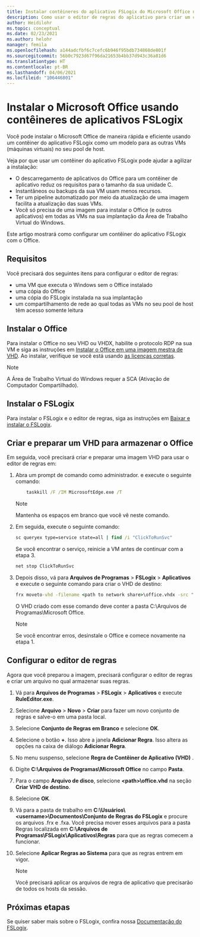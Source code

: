 ```yaml
---
title: Instalar contêineres do aplicativo FSLogix do Microsoft Office na Área de Trabalho Virtual do Windows – Azure
description: Como usar o editor de regras do aplicativo para criar um contêiner do aplicativo FSLogix com o Office na Área de Trabalho Virtual do Windows.
author: Heidilohr
ms.topic: conceptual
ms.date: 02/23/2021
ms.author: helohr
manager: femila
ms.openlocfilehash: a144adcfbf6c7cefc6b946f95bdb734868de801f
ms.sourcegitcommit: 56b0c7923d67f96da21653b4bb37d943c36a81d6
ms.translationtype: HT
ms.contentlocale: pt-BR
ms.lasthandoff: 04/06/2021
ms.locfileid: "106446801"
---
```

# <a name="install-microsoft-office-using-fslogix-application-containers"></a>Instalar o Microsoft Office usando contêineres de aplicativos FSLogix

Você pode instalar o Microsoft Office de maneira rápida e eficiente usando um contêiner do aplicativo FSLogix como um modelo para as outras VMs (máquinas virtuais) no seu pool de host.

Veja por que usar um contêiner do aplicativo FSLogix pode ajudar a agilizar a instalação:

- O descarregamento de aplicativos do Office para um contêiner de aplicativo reduz os requisitos para o tamanho da sua unidade C.
- Instantâneos ou backups da sua VM usam menos recursos.
- Ter um pipeline automatizado por meio da atualização de uma imagem facilita a atualização das suas VMs.
- Você só precisa de uma imagem para instalar o Office (e outros aplicativos) em todas as VMs na sua implantação da Área de Trabalho Virtual do Windows.

Este artigo mostrará como configurar um contêiner do aplicativo FSLogix com o Office.

## <a name="requirements"></a>Requisitos

Você precisará dos seguintes itens para configurar o editor de regras:

- uma VM que executa o Windows sem o Office instalado
- uma cópia do Office
- uma cópia do FSLogix instalada na sua implantação
- um compartilhamento de rede ao qual todas as VMs no seu pool de host têm acesso somente leitura

## <a name="install-office"></a>Instalar o Office

Para instalar o Office no seu VHD ou VHDX, habilite o protocolo RDP na sua VM e siga as instruções em [Instalar o Office em uma imagem mestra de VHD](install-office-on-wvd-master-image.md). Ao instalar, verifique se você está usando [as licenças corretas](overview.md#requirements).

>[!NOTE]
>A Área de Trabalho Virtual do Windows requer a SCA (Ativação de Computador Compartilhado).

## <a name="install-fslogix"></a>Instalar o FSLogix

Para instalar o FSLogix e o editor de regras, siga as instruções em [Baixar e instalar o FSLogix](/fslogix/install-ht).

## <a name="create-and-prepare-a-vhd-to-store-office"></a>Criar e preparar um VHD para armazenar o Office

Em seguida, você precisará criar e preparar uma imagem VHD para usar o editor de regras em:

1. Abra um prompt de comando como administrador. e execute o seguinte comando:

    ```cmd
        taskkill /F /IM MicrosoftEdge.exe /T
    ```

    >[!NOTE]
    > Mantenha os espaços em branco que você vê neste comando.

2. Em seguida, execute o seguinte comando:

    ```cmd
    sc queryex type=service state=all | find /i "ClickToRunSvc"
    ```
    
   Se você encontrar o serviço, reinicie a VM antes de continuar com a etapa 3.

    ```cmd
    net stop ClickToRunSvc
    ```

3. Depois disso, vá para **Arquivos de Programas** > **FSLogix** > **Aplicativos** e execute o seguinte comando para criar o VHD de destino:

    ```cmd
    frx moveto-vhd -filename <path to network share>\office.vhdx -src "C:\Program Files\Microsoft Office" -size-mbs 5000 
    ```

    O VHD criado com esse comando deve conter a pasta C:\\Arquivos de Programas\\Microsoft Office.

    >[!NOTE]
    >Se você encontrar erros, desinstale o Office e comece novamente na etapa 1.

## <a name="configure-the-rule-editor"></a>Configurar o editor de regras

Agora que você preparou a imagem, precisará configurar o editor de regras e criar um arquivo no qual armazenar suas regras.

1. Vá para **Arquivos de Programas** > **FSLogix** > **Aplicativos** e execute **RuleEditor.exe**.

2. Selecione **Arquivo** > **Novo** > **Criar** para fazer um novo conjunto de regras e salve-o em uma pasta local.

3. Selecione **Conjunto de Regras em Branco** e selecione **OK**.

4. Selecione o botão **+**. Isso abre a janela **Adicionar Regra**. Isso altera as opções na caixa de diálogo **Adicionar Regra**.

5. No menu suspenso, selecione **Regra de Contêiner de Aplicativo (VHD)** .

6. Digite **C:\\Arquivos de Programas\\Microsoft Office** no campo **Pasta**.

7. Para o campo **Arquivo de disco**, selecione **\<path\>\\office.vhd** na seção **Criar VHD de destino**.

8. Selecione **OK**.

9. Vá para a pasta de trabalho em **C:\\Usuários\\\<username\>\\Documentos\\Conjunto de Regras do FSLogix** e procure os arquivos .frx e .fxa. Você precisa mover esses arquivos para a pasta Regras localizada em **C:\\Arquivos de Programas\\FSLogix\\Aplicativos\\Regras** para que as regras comecem a funcionar.

10. Selecione **Aplicar Regras ao Sistema** para que as regras entrem em vigor.

     >[!NOTE]
     > Você precisará aplicar os arquivos de regra de aplicativo que precisarão de todos os hosts da sessão.

## <a name="next-steps"></a>Próximas etapas

Se quiser saber mais sobre o FSLogix, confira nossa [Documentação do FSLogix](/fslogix/).